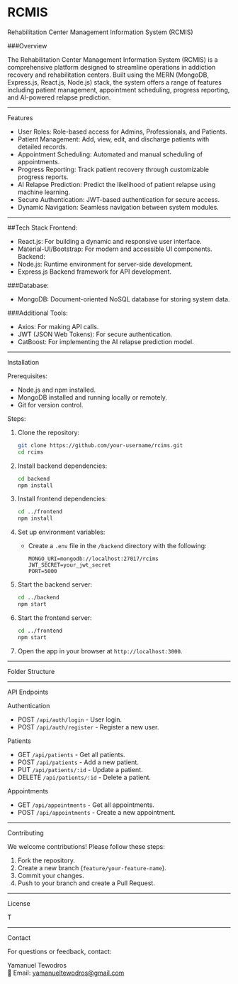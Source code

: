 # RCMIS


 Rehabilitation Center Management Information System (RCMIS)

 ###Overview

The Rehabilitation Center Management Information System (RCMIS) is a comprehensive platform designed to streamline operations in addiction recovery and rehabilitation centers. Built using the MERN (MongoDB, Express.js, React.js, Node.js) stack, the system offers a range of features including patient management, appointment scheduling, progress reporting, and AI-powered relapse prediction.

---

Features

- User Roles: Role-based access for Admins, Professionals, and Patients.
- Patient Management: Add, view, edit, and discharge patients with detailed records.
- Appointment Scheduling: Automated and manual scheduling of appointments.
- Progress Reporting: Track patient recovery through customizable progress reports.
- AI Relapse Prediction: Predict the likelihood of patient relapse using machine learning.
- Secure Authentication: JWT-based authentication for secure access.
- Dynamic Navigation: Seamless navigation between system modules.

---

 ##Tech Stack
 Frontend:
- React.js: For building a dynamic and responsive user interface.
- Material-UI/Bootstrap: For modern and accessible UI components.
 Backend:
- Node.js: Runtime environment for server-side development.
- Express.js Backend framework for API development.

 ###Database:
- MongoDB: Document-oriented NoSQL database for storing system data.

 ###Additional Tools:
- Axios: For making API calls.
- JWT (JSON Web Tokens): For secure authentication.
- CatBoost: For implementing the AI relapse prediction model.

---

 Installation

Prerequisites:
- Node.js and npm installed.
- MongoDB installed and running locally or remotely.
- Git for version control.

 Steps:
1. Clone the repository:
   ```bash
   git clone https://github.com/your-username/rcims.git
   cd rcims
   ```

2. Install backend dependencies:
   ```bash
   cd backend
   npm install
   ```

3. Install frontend dependencies:
   ```bash
   cd ../frontend
   npm install
   ```

4. Set up environment variables:
   - Create a `.env` file in the `/backend` directory with the following:
     ```
     MONGO_URI=mongodb://localhost:27017/rcims
     JWT_SECRET=your_jwt_secret
     PORT=5000
     ```

5. Start the backend server:
   ```bash
   cd ../backend
   npm start
   ```

6. Start the frontend server:
   ```bash
   cd ../frontend
   npm start
   ```

7. Open the app in your browser at `http://localhost:3000`.

---

 Folder Structure


---

 API Endpoints

 Authentication
- POST `/api/auth/login` - User login.
- POST `/api/auth/register` - Register a new user.

Patients
- GET `/api/patients` - Get all patients.
- POST `/api/patients` - Add a new patient.
- PUT `/api/patients/:id` - Update a patient.
- DELETE `/api/patients/:id` - Delete a patient.

 Appointments
- GET `/api/appointments` - Get all appointments.
- POST `/api/appointments` - Create a new appointment.

---

 Contributing

We welcome contributions! Please follow these steps:
1. Fork the repository.
2. Create a new branch (`feature/your-feature-name`).
3. Commit your changes.
4. Push to your branch and create a Pull Request.

---

 License

T

---

 Contact

For questions or feedback, contact:

Yamanuel Tewodros  
📧 Email: yamanueltewodros@gmail.com  

